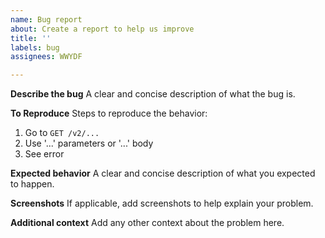 ```yaml
---
name: Bug report
about: Create a report to help us improve
title: ''
labels: bug
assignees: WWYDF

---
```


**Describe the bug**
A clear and concise description of what the bug is.

**To Reproduce**
Steps to reproduce the behavior:
1. Go to `GET /v2/...`
2. Use '...' parameters or '...' body
3. See error

**Expected behavior**
A clear and concise description of what you expected to happen.

**Screenshots**
If applicable, add screenshots to help explain your problem.

**Additional context**
Add any other context about the problem here.
